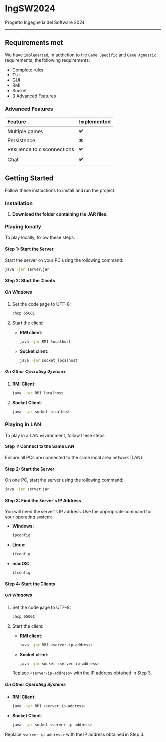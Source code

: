 # IngSW2024
Progetto Ingegneria del Software 2024

---

## Requirements met
We have `implemented`, in addiction to the `Game Specific` and `Game Agnostic` requirements,  the following requirements:
- Complete rules
- TUI
- GUI
- RMI
- Socket
- 3 Advanced Features

### Advanced Features
| Feature                      | Implemented  |
|:-                            |:-            |
|Multiple games                |✔️            |
|Persistence                   |❌            |
|Resilience to disconnections  |✔️            |
|Chat                          |✔️            |









## Getting Started

Follow these instructions to install and run the project.

### Installation

1. **Download the folder containing the JAR files.**



### Playing locally

To play locally, follow these steps:

#### Step 1: Start the Server

Start the server on your PC using the following command:

```sh
java -jar server.jar
```

#### Step 2: Start the Clients

##### On Windows

1. Set the code page to UTF-8:

    ```sh
    chcp 65001
    ```

2. Start the client:
   - **RMI client:**
     ```sh
     java -jar RMI localhost
     ```
   - **Socket client:**
     ```sh
     java -jar socket localhost
     ```

##### On Other Operating Systems

1. **RMI Client:**
   ```sh
   java -jar RMI localhost
   ```
2. **Socket Client:**
   ```sh
   java -jar socket localhost
   ```




### Playing in LAN

To play in a LAN environment, follow these steps:

#### Step 1: Connect to the Same LAN

Ensure all PCs are connected to the same local area network (LAN).

#### Step 2: Start the Server

On one PC, start the server using the following command:

```sh
java -jar server.jar
```

#### Step 3: Find the Server's IP Address

You will need the server's IP address. Use the appropriate command for your operating system:

- **Windows:**

  ```sh
  ipconfig
  ```

- **Linux:**

  ```sh
  ifconfig
  ```

- **macOS:**

  ```sh
  ifconfig
  ```

#### Step 4: Start the Clients

##### On Windows

1. Set the code page to UTF-8:

    ```sh
    chcp 65001
    ```

2. Start the client:

   - **RMI client:**
     ```sh
     java -jar RMI <server-ip-address>
     ```
   - **Socket client:**
     ```sh
     java -jar socket <server-ip-address>
     ```

    Replace `<server-ip-address>` with the IP address obtained in Step 3.

##### On Other Operating Systems

- **RMI Client:**

  ```sh
  java -jar RMI <server-ip-address>
  ```

- **Socket Client:**

  ```sh
  java -jar socket <server-ip-address>
  ```

Replace `<server-ip-address>` with the IP address obtained in Step 3.
